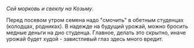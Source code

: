 _Сей морковь и свеклу на Козьму_.

Перед посевом утром семена надо "смочить" в обетным студенцах (колодцах, родниках). В надежде на будущий урожай, можно бросить медные день­ги на дно студенца. Главное, делать это скрытно, иначе урожай будет худой - завистливый глаз здесь много вредит.